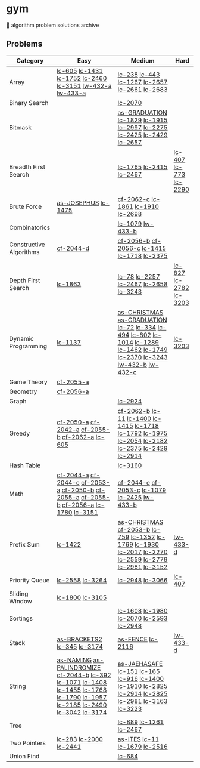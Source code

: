# gym

🥦 algorithm problem solutions archive

## Problems

| Category | Easy | Medium | Hard |
| ---- | ---- | ---- | ---- |
| Array | [lc-605](https://github.com/jooncco/gym/tree/main/src/leetcode/java/p605) [lc-1431](https://github.com/jooncco/gym/tree/main/src/leetcode/java/p1431) [lc-1752](https://github.com/jooncco/gym/tree/main/src/leetcode/cpp/p1752) [lc-2460](https://github.com/jooncco/gym/tree/main/src/leetcode/cpp/p2460) [lc-3151](https://github.com/jooncco/gym/tree/main/src/leetcode/cpp/p3151) [lw-432-a](https://github.com/jooncco/gym/tree/main/src/leetcode/cpp/lw-432/a.cpp) [lw-433-a](https://github.com/jooncco/gym/tree/main/src/leetcode/cpp/lw-433/a.cpp) | [lc-238](https://github.com/jooncco/gym/tree/main/src/leetcode/java/p238) [lc-443](https://github.com/jooncco/gym/tree/main/src/leetcode/java/p443) [lc-1267](https://github.com/jooncco/gym/tree/main/src/leetcode/cpp/p1267) [lc-2657](https://github.com/jooncco/gym/tree/main/src/leetcode/cpp/p2657) [lc-2661](https://github.com/jooncco/gym/tree/main/src/leetcode/cpp/p2661) [lc-2683](https://github.com/jooncco/gym/tree/main/src/leetcode/cpp/p2683) ||
| Binary Search || [lc-2070](https://github.com/jooncco/gym/tree/main/src/leetcode/python/p2070) ||
| Bitmask || [as-GRADUATION](https://github.com/jooncco/gym/tree/main/src/algospot/cpp/GRADUATION) [lc-1829](https://github.com/jooncco/gym/tree/main/src/leetcode/python/p1829) [lc-1915](https://github.com/jooncco/gym/tree/main/src/leetcode/java/p1915) [lc-2997](https://github.com/jooncco/gym/tree/main/src/leetcode/java/p2997) [lc-2275](https://github.com/jooncco/gym/tree/main/src/leetcode/python/p2275) [lc-2425](https://github.com/jooncco/gym/tree/main/src/leetcode/cpp/p2425) [lc-2429](https://github.com/jooncco/gym/tree/main/src/leetcode/cpp/p2429) [lc-2657](https://github.com/jooncco/gym/tree/main/src/leetcode/cpp/p2657) ||
| Breadth First Search || [lc-1765](https://github.com/jooncco/gym/tree/main/src/leetcode/cpp/p1765) [lc-2415](https://github.com/jooncco/gym/tree/main/src/leetcode/cpp/p2415) [lc-2467](https://github.com/jooncco/gym/tree/main/src/leetcode/cpp/p2467) | [lc-407](https://github.com/jooncco/gym/tree/main/src/leetcode/cpp/p407) [lc-773](https://github.com/jooncco/gym/tree/main/src/leetcode/java/p773) [lc-2290](https://github.com/jooncco/gym/tree/main/src/leetcode/java/p2290) |
| Brute Force | [as-JOSEPHUS](https://github.com/jooncco/gym/tree/main/src/algospot/cpp/JOSEPHUS) [lc-1475](https://github.com/jooncco/gym/tree/main/src/leetcode/cpp/p1475) | [cf-2062-c](https://github.com/jooncco/gym/tree/main/src/codeforces/cpp/cf-2062/c.cpp) [lc-1861](https://github.com/jooncco/gym/tree/main/src/leetcode/java/p1861) [lc-1910](https://github.com/jooncco/gym/tree/main/src/leetcode/cpp/p1910) [lc-2698](https://github.com/jooncco/gym/tree/main/src/leetcode/cpp/p2698) ||
| Combinatorics || [lc-1079](https://github.com/jooncco/gym/tree/main/src/leetcode/cpp/p1079) [lw-433-b](https://github.com/jooncco/gym/tree/main/src/leetcode/cpp/lw-433/b.cpp) ||
| Constructive Algorithms | [cf-2044-d](https://github.com/jooncco/gym/tree/main/src/codeforces/cpp/cf-2044/d.cpp) | [cf-2056-b](https://github.com/jooncco/gym/tree/main/src/codeforces/cpp/cf-2056/b.cpp) [cf-2056-c](https://github.com/jooncco/gym/tree/main/src/codeforces/cpp/cf-2056/c.cpp) [lc-1415](https://github.com/jooncco/gym/tree/main/src/leetcode/cpp/p1415) [lc-1718](https://github.com/jooncco/gym/tree/main/src/leetcode/cpp/p1718) [lc-2375](https://github.com/jooncco/gym/tree/main/src/leetcode/cpp/p2375) ||
| Depth First Search | [lc-1863](https://github.com/jooncco/gym/tree/main/src/leetcode/java/p1863) | [lc-78](https://github.com/jooncco/gym/tree/main/src/leetcode/java/p78) [lc-2257](https://github.com/jooncco/gym/tree/main/src/leetcode/java/p2257) [lc-2467](https://github.com/jooncco/gym/tree/main/src/leetcode/cpp/p2467) [lc-2658](https://github.com/jooncco/gym/tree/main/src/leetcode/cpp/p2658) [lc-3243](https://github.com/jooncco/gym/tree/main/src/leetcode/java/p3243) | [lc-827](https://github.com/jooncco/gym/tree/main/src/leetcode/cpp/p827) [lc-2782](https://github.com/jooncco/gym/tree/main/src/leetcode/cpp/p2782) [lc-3203](https://github.com/jooncco/gym/tree/main/src/leetcode/cpp/p3203) |
| Dynamic Programming | [lc-1137](https://github.com/jooncco/gym/tree/main/src/leetcode/java/p1137) | [as-CHRISTMAS](https://github.com/jooncco/gym/tree/main/src/algospot/cpp/CHRISTMAS) [as-GRADUATION](https://github.com/jooncco/gym/tree/main/src/algospot/cpp/GRADUATION) [lc-72](https://github.com/jooncco/gym/tree/main/src/leetcode/java/p72) [lc-334](https://github.com/jooncco/gym/tree/main/src/leetcode/java/p334) [lc-494](https://github.com/jooncco/gym/tree/main/src/leetcode/cpp/p494) [lc-802](https://github.com/jooncco/gym/tree/main/src/leetcode/cpp/p802) [lc-1014](https://github.com/jooncco/gym/tree/main/src/leetcode/cpp/p1014) [lc-1289](https://github.com/jooncco/gym/tree/main/src/leetcode/java/p1289) [lc-1462](https://github.com/jooncco/gym/tree/main/src/leetcode/cpp/p1462) [lc-1749](https://github.com/jooncco/gym/tree/main/src/leetcode/cpp/p1749) [lc-2370](https://github.com/jooncco/gym/tree/main/src/leetcode/java/p2370) [lc-3243](https://github.com/jooncco/gym/tree/main/src/leetcode/java/p3243) [lw-432-b](https://github.com/jooncco/gym/tree/main/src/leetcode/cpp/lw-432/b.cpp) [lw-432-c](https://github.com/jooncco/gym/tree/main/src/leetcode/cpp/lw-433/c.cpp) | [lc-3203](https://github.com/jooncco/gym/tree/main/src/leetcode/cpp/p3203) |
| Game Theory | [cf-2055-a](https://github.com/jooncco/gym/tree/main/src/codeforces/cpp/cf-2055/a.cpp) |||
| Geometry | [cf-2056-a](https://github.com/jooncco/gym/tree/main/src/codeforces/cpp/cf-2056/a.cpp) |||
| Graph || [lc-2924](https://github.com/jooncco/gym/tree/main/src/leetcode/java/p2924)||
| Greedy | [cf-2050-a](https://github.com/jooncco/gym/tree/main/src/codeforces/cpp/cf-2050/a.cpp) [cf-2042-a](https://github.com/jooncco/gym/tree/main/src/codeforces/cpp/cf-2042/a.cpp) [cf-2055-b](https://github.com/jooncco/gym/tree/main/src/codeforces/cpp/cf-2055/b.cpp) [cf-2062-a](https://github.com/jooncco/gym/tree/main/src/codeforces/cpp/cf-2062/a.cpp) [lc-605](https://github.com/jooncco/gym/tree/main/src/leetcode/java/p605) | [cf-2062-b](https://github.com/jooncco/gym/tree/main/src/codeforces/cpp/cf-2062/b.cpp) [lc-11](https://github.com/jooncco/gym/tree/main/src/leetcode/cpp/p11) [lc-1400](https://github.com/jooncco/gym/tree/main/src/leetcode/cpp/p1400) [lc-1415](https://github.com/jooncco/gym/tree/main/src/leetcode/cpp/p1415) [lc-1718](https://github.com/jooncco/gym/tree/main/src/leetcode/cpp/p1718) [lc-1792](https://github.com/jooncco/gym/tree/main/src/leetcode/cpp/p1792) [lc-1975](https://github.com/jooncco/gym/tree/main/src/leetcode/java/p1975) [lc-2054](https://github.com/jooncco/gym/tree/main/src/leetcode/cpp/p2054) [lc-2182](https://github.com/jooncco/gym/tree/main/src/leetcode/cpp/p2182) [lc-2375](https://github.com/jooncco/gym/tree/main/src/leetcode/cpp/p2375) [lc-2429](https://github.com/jooncco/gym/tree/main/src/leetcode/cpp/p2429) [lc-2914](https://github.com/jooncco/gym/tree/main/src/leetcode/python/p2914) ||
| Hash Table || [lc-3160](https://github.com/jooncco/gym/tree/main/src/leetcode/cpp/p3160) ||
| Math | [cf-2044-a](https://github.com/jooncco/gym/tree/main/src/codeforces/cpp/cf-2044/a.cpp) [cf-2044-c](https://github.com/jooncco/gym/tree/main/src/codeforces/cpp/cf-2044/c.cpp) [cf-2053-a](https://github.com/jooncco/gym/tree/main/src/codeforces/cpp/cf-2053/a.cpp) [cf-2050-b](https://github.com/jooncco/gym/tree/main/src/codeforces/cpp/cf-2050/b.cpp) [cf-2055-a](https://github.com/jooncco/gym/tree/main/src/codeforces/cpp/cf-2055/a.cpp) [cf-2055-b](https://github.com/jooncco/gym/tree/main/src/codeforces/cpp/cf-2055/b.cpp) [cf-2056-a](https://github.com/jooncco/gym/tree/main/src/codeforces/cpp/cf-2056/a.cpp) [lc-1780](https://github.com/jooncco/gym/tree/main/src/leetcode/cpp/p1780) [lc-3151](https://github.com/jooncco/gym/tree/main/src/leetcode/cpp/p3151) | [cf-2044-e](https://github.com/jooncco/gym/tree/main/src/codeforces/cpp/cf-2044/e.cpp) [cf-2053-c](https://github.com/jooncco/gym/tree/main/src/codeforces/cpp/cf-2053/c.cpp) [lc-1079](https://github.com/jooncco/gym/tree/main/src/leetcode/cpp/p1079) [lc-2425](https://github.com/jooncco/gym/tree/main/src/leetcode/cpp/p2425) [lw-433-b](https://github.com/jooncco/gym/tree/main/src/leetcode/cpp/lw-433/b.cpp) ||
| Prefix Sum | [lc-1422](https://github.com/jooncco/gym/tree/main/src/leetcode/cpp/p1422) | [as-CHRISTMAS](https://github.com/jooncco/gym/tree/main/src/algospot/cpp/CHRISTMAS) [cf-2053-b](https://github.com/jooncco/gym/tree/main/src/codeforces/cpp/cf-2053/b.cpp) [lc-759](https://github.com/jooncco/gym/tree/main/src/leetcode/cpp/p759) [lc-1352](https://github.com/jooncco/gym/tree/main/src/leetcode/cpp/p1352) [lc-1769](https://github.com/jooncco/gym/tree/main/src/leetcode/cpp/p1769) [lc-1930](https://github.com/jooncco/gym/tree/main/src/leetcode/cpp/p1930) [lc-2017](https://github.com/jooncco/gym/tree/main/src/leetcode/cpp/p2017) [lc-2270](https://github.com/jooncco/gym/tree/main/src/leetcode/cpp/p2270) [lc-2559](https://github.com/jooncco/gym/tree/main/src/leetcode/cpp/p2559) [lc-2779](https://github.com/jooncco/gym/tree/main/src/leetcode/cpp/p2779) [lc-2981](https://github.com/jooncco/gym/tree/main/src/leetcode/cpp/p2981) [lc-3152](https://github.com/jooncco/gym/tree/main/src/leetcode/cpp/p3152) | [lw-433-d](https://github.com/jooncco/gym/tree/main/src/leetcode/cpp/lw-433/d.cpp) |
| Priority Queue | [lc-2558](https://github.com/jooncco/gym/tree/main/src/leetcode/cpp/p2558) [lc-3264](https://github.com/jooncco/gym/tree/main/src/leetcode/cpp/p3264) | [lc-2948](https://github.com/jooncco/gym/tree/main/src/leetcode/cpp/p2948) [lc-3066](https://github.com/jooncco/gym/tree/main/src/leetcode/cpp/p3066) | [lc-407](https://github.com/jooncco/gym/tree/main/src/leetcode/cpp/p407) |
| Sliding Window | [lc-1800](https://github.com/jooncco/gym/tree/main/src/leetcode/cpp/p1800) [lc-3105](https://github.com/jooncco/gym/tree/main/src/leetcode/cpp/p3105) |||
| Sortings || [lc-1608](https://github.com/jooncco/gym/tree/main/src/leetcode/java/p1608) [lc-1980](https://github.com/jooncco/gym/tree/main/src/leetcode/cpp/p1980) [lc-2070](https://github.com/jooncco/gym/tree/main/src/leetcode/python/p2070) [lc-2593](https://github.com/jooncco/gym/tree/main/src/leetcode/cpp/p2593) [lc-2948](https://github.com/jooncco/gym/tree/main/src/leetcode/cpp/p2948) ||
| Stack | [as-BRACKETS2](https://github.com/jooncco/gym/tree/main/src/algospot/cpp/BRACKETS2) [lc-345](https://github.com/jooncco/gym/tree/main/src/leetcode/java/p345) [lc-3174](https://github.com/jooncco/gym/tree/main/src/leetcode/cpp/p3174) | [as-FENCE](https://github.com/jooncco/gym/tree/main/src/leetcode/cpp/FENCE) [lc-2116](https://github.com/jooncco/gym/tree/main/src/leetcode/cpp/p2116) | [lw-433-d](https://github.com/jooncco/gym/tree/main/src/leetcode/cpp/lw-433/d.cpp) |
| String | [as-NAMING](https://github.com/jooncco/gym/tree/main/src/algospot/cpp/NAMING) [as-PALINDROMIZE](https://github.com/jooncco/gym/tree/main/src/algospot/cpp/PALINDROMIZE) [cf-2044-b](https://github.com/jooncco/gym/tree/main/src/codeforces/cpp/cf-2044/b.cpp) [lc-392](https://github.com/jooncco/gym/tree/main/src/leetcode/java/p392) [lc-1071](https://github.com/jooncco/gym/tree/main/src/leetcode/python/p1071) [lc-1408](https://github.com/jooncco/gym/tree/main/src/leetcode/cpp/p1408) [lc-1455](https://github.com/jooncco/gym/tree/main/src/leetcode/cpp/p1455) [lc-1768](https://github.com/jooncco/gym/tree/main/src/leetcode/python/p1768) [lc-1790](https://github.com/jooncco/gym/tree/main/src/leetcode/cpp/p1790) [lc-1957](https://github.com/jooncco/gym/tree/main/src/leetcode/python/p1957) [lc-2185](https://github.com/jooncco/gym/tree/main/src/leetcode/cpp/p2185) [lc-2490](https://github.com/jooncco/gym/tree/main/src/leetcode/python/p2490) [lc-3042](https://github.com/jooncco/gym/tree/main/src/leetcode/cpp/p3042) [lc-3174](https://github.com/jooncco/gym/tree/main/src/leetcode/cpp/p3174) | [as-JAEHASAFE](https://github.com/jooncco/gym/tree/main/src/algospot/cpp/JAEHASAFE) [lc-151](https://github.com/jooncco/gym/tree/main/src/leetcode/java/p151) [lc-165](https://github.com/jooncco/gym/tree/main/src/leetcode/java/p165) [lc-916](https://github.com/jooncco/gym/tree/main/src/leetcode/cpp/p916) [lc-1400](https://github.com/jooncco/gym/tree/main/src/leetcode/cpp/p1400) [lc-1910](https://github.com/jooncco/gym/tree/main/src/leetcode/cpp/p1910) [lc-2825](https://github.com/jooncco/gym/tree/main/src/leetcode/java/p2825) [lc-2914](https://github.com/jooncco/gym/tree/main/src/leetcode/python/p2914) [lc-2825](https://github.com/jooncco/gym/tree/main/src/leetcode/java/p2825) [lc-2981](https://github.com/jooncco/gym/tree/main/src/leetcode/cpp/p2981) [lc-3163](https://github.com/jooncco/gym/tree/main/src/leetcode/python/p3163) [lc-3223](https://github.com/jooncco/gym/tree/main/src/leetcode/cpp/p3223) ||
| Tree || [lc-889](https://github.com/jooncco/gym/tree/main/src/leetcode/cpp/p889) [lc-1261](https://github.com/jooncco/gym/tree/main/src/leetcode/cpp/p1261) [lc-2467](https://github.com/jooncco/gym/tree/main/src/leetcode/cpp/p2467) ||
| Two Pointers | [lc-283](https://github.com/jooncco/gym/tree/main/src/leetcode/java/p283) [lc-2000](https://github.com/jooncco/gym/tree/main/src/leetcode/java/p2000) [lc-2441](https://github.com/jooncco/gym/tree/main/src/leetcode/java/p2441) | [as-ITES](https://github.com/jooncco/gym/tree/main/src/algospot/cpp/ITES) [lc-11](https://github.com/jooncco/gym/tree/main/src/leetcode/cpp/p11) [lc-1679](https://github.com/jooncco/gym/tree/main/src/leetcode/cpp/p1679) [lc-2516](https://github.com/jooncco/gym/tree/main/src/leetcode/python/p2516) ||
| Union Find || [lc-684](https://github.com/jooncco/gym/tree/main/src/leetcode/cpp/p684) ||